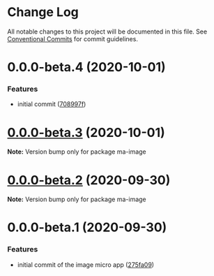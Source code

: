 # Change Log

All notable changes to this project will be documented in this file.
See [Conventional Commits](https://conventionalcommits.org) for commit guidelines.

# 0.0.0-beta.4 (2020-10-01)


### Features

* initial commit ([708997f](https://github.com/Schalltech/honeycomb-marketplace/commit/708997ff3d43cef2574fe4eb4394219df00e7f08))





# [0.0.0-beta.3](https://github.com/Schalltech/honeycomb-marketplace/compare/ma-image@0.0.0-beta.2...ma-image@0.0.0-beta.3) (2020-10-01)

**Note:** Version bump only for package ma-image





# [0.0.0-beta.2](https://github.com/Schalltech/honeycomb-marketplace/compare/ma-image@0.0.0-beta.1...ma-image@0.0.0-beta.2) (2020-09-30)

**Note:** Version bump only for package ma-image





# 0.0.0-beta.1 (2020-09-30)


### Features

* initial commit of the image micro app ([275fa09](https://github.com/Schalltech/honeycomb-marketplace/commit/275fa09fa783a3a470a2bcbe2bfecd2de569b0d7))

